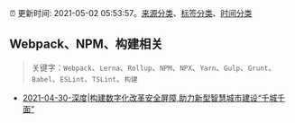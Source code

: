 :alarm_clock: 更新时间: 2021-05-02 05:53:57。[来源分类](../README.md)、[标签分类](../TAGS.md)、[时间分类](../TIMELINE.md)

## Webpack、NPM、构建相关


> 关键字：`Webpack`、`Lerna`、`Rollup`、`NPM`、`NPX`、`Yarn`、`Gulp`、`Grunt`、`Babel`、`ESLint`、`TSLint`、`构建`



- [2021-04-30-深度|构建数字化改革安全屏障,助力新型智慧城市建设“千城千面”](https://sec.thief.one/article_content?a_id=2fc12806697c8f873fd57b66ff84603a) 